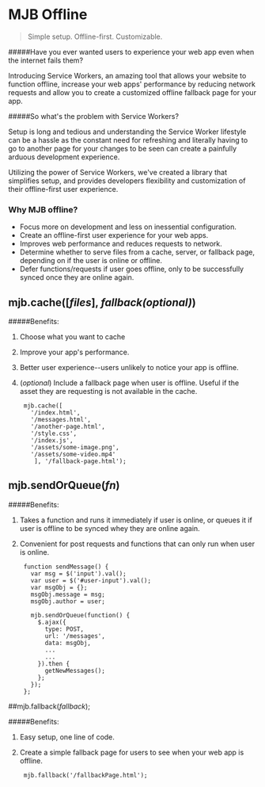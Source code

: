 # MJB Offline
> Simple setup. Offline-first. Customizable.

#####Have you ever wanted users to experience your web app even when the internet fails them? 

Introducing Service Workers, an amazing tool that allows your website to function offline, increase your web apps' performance by reducing network requests and allow you to create a customized offline fallback page for your app.

#####So what's the problem with Service Workers?

Setup is long and tedious and understanding the Service Worker lifestyle can be a hassle as the constant need for refreshing and literally having to go to another page for your changes to be seen can create a painfully arduous development experience. 

Utilizing the power of Service Workers, we've created a library that simplifies setup, and provides developers flexibility and customization of their offline-first user experience.

### Why MJB offline?  

* Focus more on development and less on inessential configuration.
* Create an offline-first user experience for your web apps.
* Improves web performance and reduces requests to network.
* Determine whether to serve files from a cache, server, or fallback page, depending on if the user is online or offline.
* Defer functions/requests if user goes offline, only to be successfully synced once they are online again.



## mjb.cache([*files*], *fallback(optional)*)

#####Benefits:
1. Choose what you want to cache
2. Improve your app's performance.
3. Better user experience--users unlikely to notice your app is offline.  
4. (*optional*) Include a fallback page when user is offline. Useful if the asset they are requesting is not available in the cache.
   
        mjb.cache([
          '/index.html',
		  '/messages.html',
		  '/another-page.html',
		  '/style.css',
		  '/index.js',
		  '/assets/some-image.png',
		  '/assets/some-video.mp4'
           ], '/fallback-page.html');

## mjb.sendOrQueue(*fn*)

#####Benefits:

1. Takes a function and runs it immediately if user is online, or queues it if user is offline to be synced whey they are online again.
2. Convenient for post requests and functions that can only run when user is online.
	

        function sendMessage() {
	      var msg = $('input').val();
	      var user = $('#user-input').val();
	      var msgObj = {};
	      msgObj.message = msg;
	      msgObj.author = user;
				
	      mjb.sendOrQueue(function() {
		    $.ajax({
		      type: POST,
              url: '/messages',
		      data: msgObj,
		      ...
		      ...
		    }).then {
		      getNewMessages();
		    };
	      });
        };

##mjb.fallback(*fallback*);

#####Benefits:
1. Easy setup, one line of code.
2. Create a simple fallback page for users to see when your web app is offline.
 
        mjb.fallback('/fallbackPage.html');